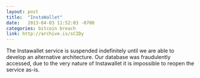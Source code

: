 ```yaml
---
layout: post
title:  "InstaWallet"
date:   2013-04-03 11:52:03 -0700
categories: bitcoin breach
link: http://archive.is/sCIDy
---
```

The Instawallet service is suspended indefinitely until we are able to develop an alternative architecture. Our database was fraudulently accessed, due to the very nature of Instawallet it is impossible to reopen the service as-is.
